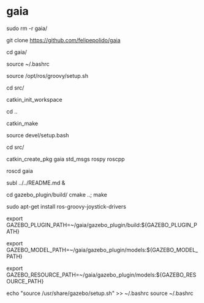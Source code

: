 gaia
====


sudo rm -r gaia/

git clone https://github.com/felipepolido/gaia

cd gaia/

source ~/.bashrc 

source /opt/ros/groovy/setup.sh

cd src/

catkin_init_workspace

cd ..

catkin_make

source devel/setup.bash 

cd src/

catkin_create_pkg gaia std_msgs rospy roscpp

roscd gaia

subl ../../README.md &

cd gazebo_plugin/build/
cmake ..; make

sudo apt-get install ros-groovy-joystick-drivers


export GAZEBO_PLUGIN_PATH=~/gaia/gazebo_plugin/build:${GAZEBO_PLUGIN_PATH}

export GAZEBO_MODEL_PATH=~/gaia/gazebo_plugin/models:${GAZEBO_MODEL_PATH}

export GAZEBO_RESOURCE_PATH=~/gaia/gazebo_plugin/models:${GAZEBO_RESOURCE_PATH}

echo "source /usr/share/gazebo/setup.sh" >> ~/.bashrc
source ~/.bashrc